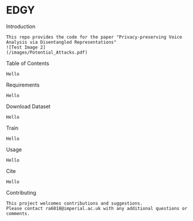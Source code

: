 # EDGY

Introduction
```
This repo provides the code for the paper "Privacy-preserving Voice Analysis via Disentangled Representations"
![Test Image 2]
(/images/Potential_Attacks.pdf)
```


Table of Contents
```
Hello
```

Requirements
```
Hello
```

Download Dataset
```
Hello
```

Train 
```
Hello
```

Usage
```
Hello
```

Cite
```
Hello
```

Contributing
```
This project welcomes contributions and suggestions. 
Please contact ra6018@imperial.ac.uk with any additional questions or comments.
```


